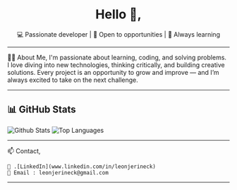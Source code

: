 <h1 align="center">Hello 👋, </h1>
<p align="center">💻 Passionate developer | 🚀 Open to opportunities | 🧠 Always learning</p>

---

👨‍💻 About Me,
I'm passionate about learning, coding, and solving problems.
I love diving into new technologies, thinking critically, and building creative solutions.
Every project is an opportunity to grow and improve — and I’m always excited to take on the next challenge.

---

📊 GitHub Stats
---
![Github Stats](https://github-readme-stats.vercel.app/api?username=Xenhoxi&show_icons=true&include_all_commits=true&count_private=true&theme=highcontrast) ![Top Languages](https://github-readme-stats.vercel.app/api/top-langs/?username=Xenhoxi&layout=compact&theme=highcontrast)

---

📫 Contact,

    💼 .[LinkedIn](www.linkedin.com/in/leonjerineck)
    📧 Email : leonjerineck@gmail.com


---
